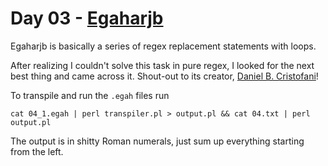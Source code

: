 # Day 03 - [Egaharjb](https://esolangs.org/wiki/Egaharjb)
Egaharjb is basically a series of regex replacement statements with loops.

After realizing I couldn't solve this task in pure regex, I looked for the
next best thing and came across it. Shout-out to its creator,
[Daniel B. Cristofani](http://www.hevanet.com/cristofd/)!

To transpile and run the `.egah` files run
```
cat 04_1.egah | perl transpiler.pl > output.pl && cat 04.txt | perl output.pl
```

The output is in shitty Roman numerals, just sum up everything starting from the left.
